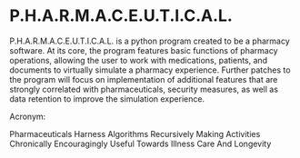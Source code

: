 # P.H.A.R.M.A.C.E.U.T.I.C.A.L.
P.H.A.R.M.A.C.E.U.T.I.C.A.L. is a python program created to be a pharmacy software. At its core, the program features basic functions of pharmacy operations, allowing the user to work with medications, patients, and documents to virtually simulate a pharmacy experience. Further patches to the program will focus on implementation of additional features that are strongly correlated with pharmaceuticals, security measures, as well as data retention to improve the simulation experience. 

Acronym:

Pharmaceuticals 
Harness 
Algorithms 
Recursively 
Making 
Activities 
Chronically 
Encouragingly 
Useful 
Towards 
Illness 
Care 
And 
Longevity
